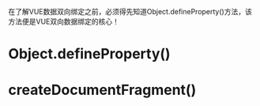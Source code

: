 在了解VUE数据双向绑定之前，必须得先知道Object.defineProperty()方法，该方法便是VUE双向数据绑定的核心！
# Object.defineProperty()
# createDocumentFragment()